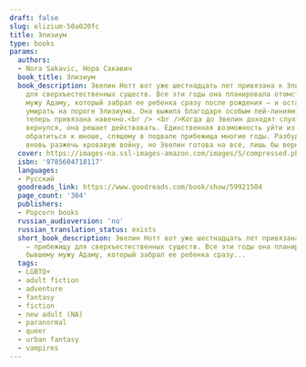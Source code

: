 ```yaml
---
draft: false
slug: elizium-50a020fc
title: Элизиум
type: books
params:
  authors:
  - Nora Sakavic, Нора Сакавич
  book_title: Элизиум
  book_description: Эвелин Нотт вот уже шестнадцать лет привязана к Элизиуму — прибежищу
    для сверхъестественных существ. Все эти годы она планировала отомстить бывшему
    мужу Адаму, который забрал ее ребенка сразу после рождения — и оставил Эвелин
    умирать на пороге Элизиума. Она выжила благодаря особым лей-линиям, к которым
    теперь привязана навечно.<br />⠀<br />Когда до Эвелин доходят слухи, что Адам
    вернулся, она решает действовать. Единственная возможность уйти из Элизиума —
    обратиться к юноше, спящему в подвале прибежища многие годы. Разбудить его значит
    вновь разжечь кровавую войну, но Эвелин готова на все, лишь бы вернуть дочь.
  cover: https://images-na.ssl-images-amazon.com/images/S/compressed.photo.goodreads.com/books/1640333788i/59921504.jpg
  isbn: '9785604718117'
  languages:
  - Русский
  goodreads_link: https://www.goodreads.com/book/show/59921504
  page_count: '304'
  publishers:
  - Popcorn books
  russian_audioversion: 'no'
  russian_translation_status: exists
  short_book_description: Эвелин Нотт вот уже шестнадцать лет привязана к Элизиуму
    — прибежищу для сверхъестественных существ. Все эти годы она планировала отомстить
    бывшему мужу Адаму, который забрал ее ребенка сразу...
  tags:
  - LGBTQ+
  - adult fiction
  - adventure
  - fantasy
  - fiction
  - new adult (NA)
  - paranormal
  - queer
  - urban fantasy
  - vampires
---
```

